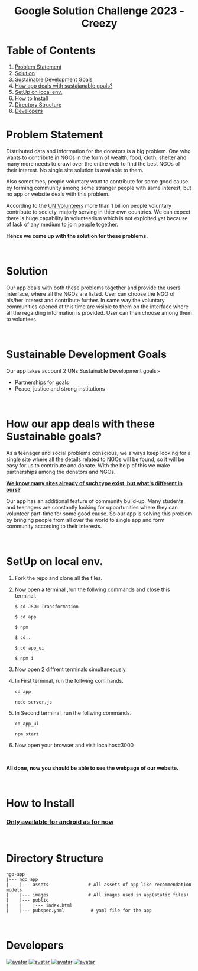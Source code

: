 # <div align="center"> Google Solution Challenge 2023 - Creezy</div>

# Table of Contents
1. [ Problem Statement ](#problemstatement)
2. [ Solution ](#solution)
3. [ Sustainable Development Goals ](#goals)
4. [ How app deals with sustaianable goals? ](#deal)
5. [ SetUp on local env. ](#setup)
6. [How to Install](#install)
7. [ Directory Structure ](#structure)
8. [Developers](#developers)

<a name="problemstatement"></a>
# Problem Statement
Distributed data and information for the donators is a big problem. One who wants to contribute in NGOs in the form of wealth, food, cloth, shelter and many more needs to crawl over the entire web to find the best NGOs of their interest. No single site solution is available to them. 

Also sometimes, people voluntary want to contribute for some good cause by forming community among some stranger people with same interest, but no app or website deals with this problem.

According to the <a href="https://www.unv.org/power-volunteerism">UN Volunteers</a> more than 1 billion people voluntary contribute to society, majorly serving in thier own countries. We can expect there is huge capability in volunteerism which is not exploited yet because of lack of any medium to join people together.

<b>Hence we come up with the solution for these problems.</b>

<br>

<a name="solution"></a>
# Solution
Our app deals with both these problems together and provide the users interface, where all the NGOs are listed. User can choose the NGO of his/her interest and contribute further. In same way the voluntary communities opened at this time are visible to them on the interface where all the regarding information is provided. User can then choose among them to volunteer. 

<br>

<a name="goals"></a>
# Sustainable Development Goals
Our app takes account 2 UNs Sustainable Development goals:-
<ul>
<li>Partnerships for goals</li>
<li>Peace, justice and strong institutions</li>
</ul>

<br>

<a name="deal"></a>
# How our app deals with these Sustainable goals?
As a teenager and social problems conscious, we always keep looking for a single site where all the details related to NGOs will be found, so it will be easy for us to contribute and donate. With the help of this we make partnerships among the donators and NGOs.

<b><u> We know many sites already of such type exist, but what's different in ours? </u></b>

Our app has an additional feature of community build-up. Many students, and teenagers are constantly looking for opportunities where they can volunteer part-time for some good cause. So our app is solving this problem by bringing people from all over the world to single app and form community according to their interests.

<br>

<a name="setup"></a>
# SetUp on local env.
1. Fork the repo and clone all the files.
2. Now open a terminal ,run the follwing commands and close this terminal.

    ```
    $ cd JSON-Transformation
    ```
    ``` 
    $ cd app
    ```
    ```
    $ npm
     ```
    ```
    $ cd..
    ```
    ``` 
    $ cd app_ui
    ```
    ```
    $ npm i
    ```
3. Now open 2 diffrent terminals simultaneously.
4. In First terminal, run the follwing commands.
    ```
    cd app
    ```
    ```
    node server.js
    ```
5. In Second terminal, run the follwing commands.
    ```
    cd app_ui
    ```
    ```
    npm start
    ```
6. Now open your browser and visit localhost:3000

<br>

<b>All done, now you should be able to see the webpage of our website.</b>

<br>

<a name="install"></a>
# How to Install


<h3><u>Only available for android as for now</u></h3>
<br>

<a name="structure"></a>
# Directory Structure
```
ngo-app
|--- ngo_app
|    |--- assets               # All assets of app like recommendation models
|    |--- images               # All images used in app(static files) 
|    |--- public
|    |    |--- index.html
|    |--- pubspec.yaml          # yaml file for the app
```

<br>

<a name="developers"></a>
# Developers
<a href="https://github.com/Ayush0316">![avatar](https://images.weserv.nl/?url=avatars.githubusercontent.com/u/95131125?v=4&h=80&w=80&fit=cover&mask=circle&maxage=7d)</a>
<a href="https://github.com/Sehaj-kahlon/">![avatar](https://images.weserv.nl/?url=avatars.githubusercontent.com/u/114355575?v=4&h=80&w=80&fit=cover&mask=circle&maxage=7d)</a>
<a href="https://github.com/Sar-thak-3">![avatar](https://images.weserv.nl/?url=avatars.githubusercontent.com/u/100359818?v=4&h=80&w=80&fit=cover&mask=circle&maxage=7d)</a>
<a href="https://github.com/NamanGoyal9102">![avatar](https://images.weserv.nl/?url=avatars.githubusercontent.com/u/122034533?v=4&h=80&w=80&fit=cover&mask=circle&maxage=7d)</a>
